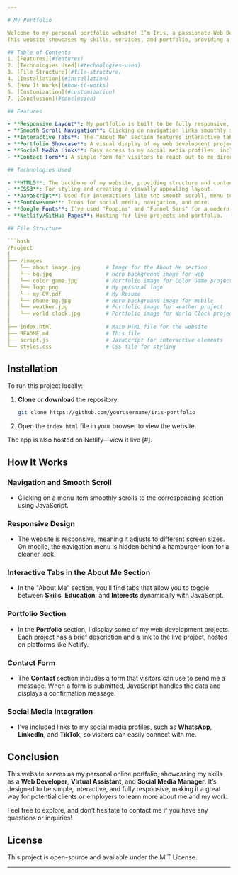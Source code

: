 ```yaml
---

# My Portfolio

Welcome to my personal portfolio website! I’m Iris, a passionate Web Developer, Virtual Assistant, and Social Media Manager. 
This website showcases my skills, services, and portfolio, providing a glimpse into my work and how I can help you with your tech needs.

## Table of Contents
1. [Features](#features)
2. [Technologies Used](#technologies-used)
3. [File Structure](#file-structure)
4. [Installation](#installation)
5. [How It Works](#how-it-works)
6. [Customization](#customization)
7. [Conclusion](#conclusion)

## Features

- **Responsive Layout**: My portfolio is built to be fully responsive, meaning it looks great on any device, from mobile phones to desktops.
- **Smooth Scroll Navigation**: Clicking on navigation links smoothly scrolls to the corresponding section on the page.
- **Interactive Tabs**: The "About Me" section features interactive tabs for skills, education, and interests.
- **Portfolio Showcase**: A visual display of my web development projects, complete with project descriptions and links to live versions.
- **Social Media Links**: Easy access to my social media profiles, including WhatsApp, LinkedIn, and TikTok.
- **Contact Form**: A simple form for visitors to reach out to me directly.

## Technologies Used

- **HTML5**: The backbone of my website, providing structure and content.
- **CSS3**: For styling and creating a visually appealing layout.
- **JavaScript**: Used for interactions like the smooth scroll, menu toggle, and form submission handling.
- **FontAwesome**: Icons for social media, navigation, and more.
- **Google Fonts**: I’ve used "Poppins" and "Funnel Sans" for a modern and readable typography style.
- **Netlify/GitHub Pages**: Hosting for live projects and portfolio.

## File Structure

```bash
/Project
│
├── /images
│   └── about image.jpg        # Image for the About Me section       
│   └── bg.jpg                 # Hero background image for web
│   └── color game.jpg         # Portfolio image for Color Game project
│   └── logo.png               # My personal logo
│   └── my CV.pdf              # My Resume
│   └── phone-bg.jpg           # Hero background image for mobile
│   └── weather.jpg            # Portfolio image for weather project
│   └── world clock.jpg        # Portfolio image for World Clock project(WIP)
│
├── index.html                 # Main HTML file for the website
├── README.md                  # This file
├── script.js                  # JavaScript for interactive elements
└── styles.css                 # CSS file for styling                
```

## Installation

To run this project locally:

1. **Clone or download** the repository:
   ```bash
   git clone https://github.com/yourusername/iris-portfolio
   ```
2. Open the `index.html` file in your browser to view the website.

The app is also hosted on Netlify—view it live [#].

## How It Works

### Navigation and Smooth Scroll

- Clicking on a menu item smoothly scrolls to the corresponding section using JavaScript.

### Responsive Design

- The website is responsive, meaning it adjusts to different screen sizes. On mobile, the navigation menu is hidden behind a hamburger icon for a cleaner look.
  
### Interactive Tabs in the About Me Section

- In the "About Me" section, you’ll find tabs that allow you to toggle between **Skills**, **Education**, and **Interests** dynamically with JavaScript.

### Portfolio Section

- In the **Portfolio** section, I display some of my web development projects. Each project has a brief description and a link to the live project, hosted on platforms like Netlify.

### Contact Form

- The **Contact** section includes a form that visitors can use to send me a message. When a form is submitted, JavaScript handles the data and displays a confirmation message.

### Social Media Integration

- I’ve included links to my social media profiles, such as **WhatsApp**, **LinkedIn**, and **TikTok**, so visitors can easily connect with me.

  
## Conclusion

This website serves as my personal online portfolio, showcasing my skills as a **Web Developer**, **Virtual Assistant**, and **Social Media Manager**. It’s designed to be simple, 
interactive, and fully responsive, making it a great way for potential clients or employers to learn more about me and my work.

Feel free to explore, and don’t hesitate to contact me if you have any questions or inquiries!


## License
This project is open-source and available under the MIT License.

---
```

